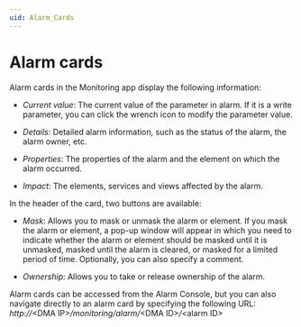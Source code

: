 ```yaml
---
uid: Alarm_Cards
---
```


# Alarm cards

Alarm cards in the Monitoring app display the following information:

- *Current value*: The current value of the parameter in alarm. If it is a write parameter, you can click the wrench icon to modify the parameter value.

- *Details*: Detailed alarm information, such as the status of the alarm, the alarm owner, etc.

- *Properties*: The properties of the alarm and the element on which the alarm occurred.

- *Impact*: The elements, services and views affected by the alarm.

In the header of the card, two buttons are available:

- *Mask*: Allows you to mask or unmask the alarm or element. If you mask the alarm or element, a pop-up window will appear in which you need to indicate whether the alarm or element should be masked until it is unmasked, masked until the alarm is cleared, or masked for a limited period of time. Optionally, you can also specify a comment.

- *Ownership*: Allows you to take or release ownership of the alarm.

Alarm cards can be accessed from the Alarm Console, but you can also navigate directly to an alarm card by specifying the following URL:
<br>*http://*\<DMA IP>*/monitoring/alarm/*\<DMA ID>*/*\<alarm ID>
